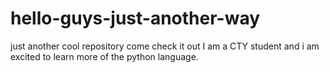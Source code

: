 # hello-guys-just-another-way
just another cool repository come check it out
I am a CTY student and i am excited to learn more of the python language.
